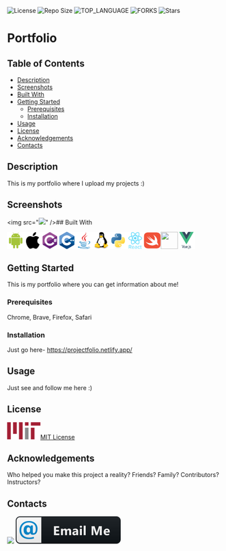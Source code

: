 ![License](https://img.shields.io/github/license/17992/My-Portfolio.svg?style=for-the-badge) ![Repo Size](https://img.shields.io/github/languages/code-size/17992/My-Portfolio.svg?style=for-the-badge) ![TOP_LANGUAGE](https://img.shields.io/github/languages/top/17992/My-Portfolio.svg?style=for-the-badge) ![FORKS](https://img.shields.io/github/forks/17992/My-Portfolio.svg?style=for-the-badge&social) ![Stars](https://img.shields.io/github/stars/17992/My-Portfolio.svg?style=for-the-badge)
    
# Portfolio

## Table of Contents

- [Description](#description)
- [Screenshots](#screenshots)
- [Built With](#built-with)
- [Getting Started](#getting-started)
  - [Prerequisites](#prerequisites)
  - [Installation](#installation)
- [Usage](#usage)
- [License](#license)
- [Acknowledgements](#acknowledgements)
- [Contacts](#contacts)

## Description

This is my portfolio where I upload my projects :)

## Screenshots

<img src="<img src="https://mir-s3-cdn-cf.behance.net/project_modules/1400/32111149471061.58b68b0e3eba8.jpg" />" />## Built With

<a href="https://www.android.com/"><img src="https://raw.githubusercontent.com/devicons/devicon/master/icons/android/android-original.svg" height="40px" width="40px" /></a><a href="https://www.apple.com"><img src="https://raw.githubusercontent.com/devicons/devicon/master/icons/apple/apple-original.svg" height="40px" width="40px" /></a><a href="https://docs.microsoft.com/en-us/dotnet/csharp/"><img src="https://raw.githubusercontent.com/devicons/devicon/master/icons/csharp/csharp-original.svg" height="40px" width="40px" /></a><a href="https://docs.microsoft.com/en-us/cpp/standard-library/cpp-standard-library-reference?view=msvc-160"><img src="https://raw.githubusercontent.com/devicons/devicon/master/icons/cplusplus/cplusplus-original.svg" height="40px" width="40px" /></a><a href="https://docs.oracle.com/javase/tutorial/index.html"><img src="https://raw.githubusercontent.com/devicons/devicon/master/icons/java/java-original.svg" height="40px" width="40px" /></a><a href="https://en.wikipedia.org/wiki/Linux"><img src="https://raw.githubusercontent.com/devicons/devicon/master/icons/linux/linux-original.svg" height="40px" width="40px" /></a><a href="https://www.python.org/"><img src="https://raw.githubusercontent.com/devicons/devicon/master/icons/python/python-original.svg" height="40px" width="40px" /></a><a href="https://reactjs.org/"><img src="https://raw.githubusercontent.com/devicons/devicon/master/icons/react/react-original-wordmark.svg" height="40px" width="40px" /></a><a href="https://developer.apple.com/swift/"><img src="https://raw.githubusercontent.com/devicons/devicon/master/icons/swift/swift-original.svg" height="40px" width="40px" /></a><a href="https://developer.apple.com/xcode/swiftui/"><img src="https://img.icons8.com/fluent/100/000000/swiftui.png" height="40px" width="40px" /></a><a href="https://vuejs.org/"><img src="https://raw.githubusercontent.com/devicons/devicon/master/icons/vuejs/vuejs-original-wordmark.svg" height="40px" width="40px" /></a>

## Getting Started

This is my portfolio where you can get information about me!

### Prerequisites

Chrome, Brave, Firefox, Safari

### Installation

Just go here- 
 https://projectfolio.netlify.app/


## Usage

Just see and follow me here :)


## License

<a href="https://choosealicense.com/licenses/mit/"><img src="https://raw.githubusercontent.com/johnturner4004/readme-generator/master/src/components/assets/images/mit.svg" height=40 />MIT License</a>

## Acknowledgements

Who helped you make this project a reality? Friends? Family? Contributors? Instructors?

## Contacts

<a href="https://www.linkedin.com/in/"><img src="https://img.shields.io/badge/LinkedIn-0077B5?style=for-the-badge&logo=linkedin&logoColor=white" /></a>  <a href="mailto:"><img src=https://raw.githubusercontent.com/johnturner4004/readme-generator/master/src/components/assets/images/email_me_button_icon_151852.svg /></a>
